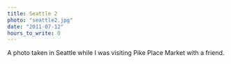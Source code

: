 ```yaml
---
title: Seattle 2
photo: "seattle2.jpg"
date: "2011-07-12"
hours_to_write: 0
---
```


A photo taken in Seattle while I was visiting Pike Place Market with a friend.
